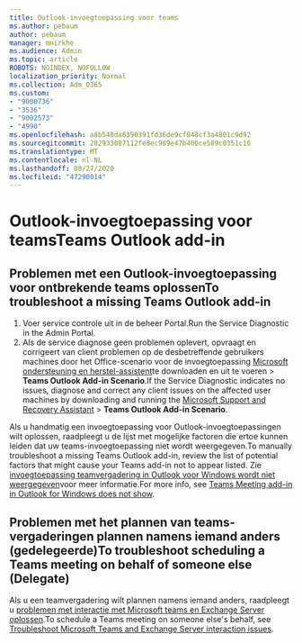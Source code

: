 ```yaml
---
title: Outlook-invoegtoepassing voor teams
ms.author: pebaum
author: pebaum
manager: mnirkhe
ms.audience: Admin
ms.topic: article
ROBOTS: NOINDEX, NOFOLLOW
localization_priority: Normal
ms.collection: Adm_O365
ms.custom:
- "9000736"
- "3536"
- "9002573"
- "4990"
ms.openlocfilehash: a8b548da6390391fd36de9cf848cf3a4801c9d92
ms.sourcegitcommit: 282933087112fe8ec989e47b400ce589c0351c16
ms.translationtype: MT
ms.contentlocale: nl-NL
ms.lasthandoff: 08/27/2020
ms.locfileid: "47290014"
---
```

# <a name="teams-outlook-add-in"></a><span data-ttu-id="ce38c-102">Outlook-invoegtoepassing voor teams</span><span class="sxs-lookup"><span data-stu-id="ce38c-102">Teams Outlook add-in</span></span>

## <a name="to-troubleshoot-a-missing-teams-outlook-add-in"></a><span data-ttu-id="ce38c-103">Problemen met een Outlook-invoegtoepassing voor ontbrekende teams oplossen</span><span class="sxs-lookup"><span data-stu-id="ce38c-103">To troubleshoot a missing Teams Outlook add-in</span></span>

1. <span data-ttu-id="ce38c-104">Voer service controle uit in de beheer Portal.</span><span class="sxs-lookup"><span data-stu-id="ce38c-104">Run the Service Diagnostic in the Admin Portal.</span></span> 
2. <span data-ttu-id="ce38c-105">Als de service diagnose geen problemen oplevert, opvraagt en corrigeert van client problemen op de desbetreffende gebruikers machines door het Office-scenario voor de invoegtoepassing [Microsoft ondersteuning en herstel-assistent](https://aka.ms/SaRA-TeamsAddInScenario)te downloaden en uit te voeren  >  **Teams Outlook Add-in Scenario**.</span><span class="sxs-lookup"><span data-stu-id="ce38c-105">If the Service Diagnostic indicates no issues, diagnose and correct any client issues on the affected user machines  by downloading and running the [Microsoft Support and Recovery Assistant](https://aka.ms/SaRA-TeamsAddInScenario) > **Teams Outlook Add-in Scenario**.</span></span>

<span data-ttu-id="ce38c-106">Als u handmatig een invoegtoepassing voor Outlook-invoegtoepassingen wilt oplossen, raadpleegt u de lijst met mogelijke factoren die ertoe kunnen leiden dat uw teams-invoegtoepassing niet wordt weergegeven.</span><span class="sxs-lookup"><span data-stu-id="ce38c-106">To manually troubleshoot a missing Teams Outlook add-in, review the list of potential factors that might cause your Teams add-in not to appear listed.</span></span> <span data-ttu-id="ce38c-107">Zie [invoegtoepassing teamvergadering in Outlook voor Windows wordt niet weergegeven](https://docs.microsoft.com/microsoftteams/teams-add-in-for-outlook#teams-meeting-add-in-in-outlook-for-windows-does-not-show)voor meer informatie.</span><span class="sxs-lookup"><span data-stu-id="ce38c-107">For more info, see [Teams Meeting add-in in Outlook for Windows does not show](https://docs.microsoft.com/microsoftteams/teams-add-in-for-outlook#teams-meeting-add-in-in-outlook-for-windows-does-not-show).</span></span>

## <a name="to-troubleshoot-scheduling-a-teams-meeting-on-behalf-of-someone-else-delegate"></a><span data-ttu-id="ce38c-108">Problemen met het plannen van teams-vergaderingen plannen namens iemand anders (gedelegeerde)</span><span class="sxs-lookup"><span data-stu-id="ce38c-108">To troubleshoot scheduling a Teams meeting on behalf of someone else (Delegate)</span></span>

<span data-ttu-id="ce38c-109">Als u een teamvergadering wilt plannen namens iemand anders, raadpleegt u [problemen met interactie met Microsoft teams en Exchange Server oplossen](https://docs.microsoft.com/microsoftteams/troubleshoot/known-issues/teams-exchange-interaction-issue).</span><span class="sxs-lookup"><span data-stu-id="ce38c-109">To schedule a Teams meeting on someone else's behalf, see [Troubleshoot Microsoft Teams and Exchange Server interaction issues](https://docs.microsoft.com/microsoftteams/troubleshoot/known-issues/teams-exchange-interaction-issue).</span></span>
